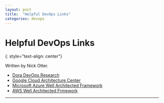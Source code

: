 ```yaml
---
layout: post
title:  "Helpful DevOps Links"
categories: devops
---
```


# Helpful DevOps Links
{: style="text-align: center"}

Written by Nick Otter.

* [Dora DevOps Research](https://dora.dev/)
* [Google Cloud Architecture Center](https://cloud.google.com/architecture/devops/)
* [Microsoft Azure Well Architected Framework](https://learn.microsoft.com/en-us/azure/well-architected/)
* [AWS Well Architected Frmework](https://aws.amazon.com/architecture/well-architected/?wa-lens-whitepapers.sort-by=item.additionalFields.sortDate&wa-lens-whitepapers.sort-order=desc&wa-guidance-whitepapers.sort-by=item.additionalFields.sortDate&wa-guidance-whitepapers.sort-order=desc)

---